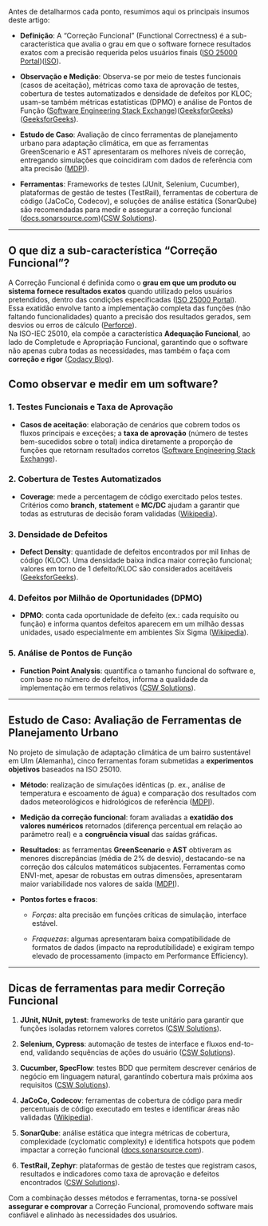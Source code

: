 Antes de detalharmos cada ponto, resumimos aqui os principais insumos deste artigo:

- **Definição**: A “Correção Funcional” (Functional Correctness) é a sub-característica que avalia o grau em que o software fornece resultados exatos com a precisão requerida pelos usuários finais ([ISO 25000 Portal](https://iso25000.com/index.php/en/iso-25000-standards/iso-25010/58-functional-suitability?utm_source=chatgpt.com "Functional Suitability - ISO/IEC 25000"))([ISO](https://www.iso.org/obp/ui/?utm_source=chatgpt.com "ISO/IEC 25010:2023(en), Systems and software engineering")).
    
- **Observação e Medição**: Observa-se por meio de testes funcionais (casos de aceitação), métricas como taxa de aprovação de testes, cobertura de testes automatizados e densidade de defeitos por KLOC; usam-se também métricas estatísticas (DPMO) e análise de Pontos de Função ([Software Engineering Stack Exchange](https://softwareengineering.stackexchange.com/questions/409132/what-is-the-difference-between-functional-completeness-and-functional-correctnes?utm_source=chatgpt.com "What is the difference between Functional Completeness and ..."))([GeeksforGeeks](https://www.geeksforgeeks.org/software-testing-defect-density/?utm_source=chatgpt.com "Software Testing – Defect Density | GeeksforGeeks"))([GeeksforGeeks](https://www.geeksforgeeks.org/measuring-software-quality-using-quality-metrics/?utm_source=chatgpt.com "Measuring Software Quality using Quality Metrics | GeeksforGeeks")).
    
- **Estudo de Caso**: Avaliação de cinco ferramentas de planejamento urbano para adaptação climática, em que as ferramentas GreenScenario e AST apresentaram os melhores níveis de correção, entregando simulações que coincidiram com dados de referência com alta precisão ([MDPI](https://www.mdpi.com/2076-3417/12/2/739 "BIM for Landscape Design Improving Climate Adaptation Planning: The Evaluation of Software Tools Based on the ISO 25010 Standard")).
    
- **Ferramentas**: Frameworks de testes (JUnit, Selenium, Cucumber), plataformas de gestão de testes (TestRail), ferramentas de cobertura de código (JaCoCo, Codecov), e soluções de análise estática (SonarQube) são recomendadas para medir e assegurar a correção funcional ([docs.sonarsource.com](https://docs.sonarsource.com/sonarqube-server/10.8/user-guide/code-metrics/metrics-definition/?utm_source=chatgpt.com "Understanding measures and metrics - SonarQube Docs"))([CSW Solutions](https://cswsolutions.com/blog/posts/2023/february/metrics-of-software-quality-how-to-measure-it/?utm_source=chatgpt.com "Metrics of Software Quality & How to Measure it - CSW Solutions")).
    

---

## O que diz a sub-característica “Correção Funcional”?

A Correção Funcional é definida como o **grau em que um produto ou sistema fornece resultados exatos** quando utilizado pelos usuários pretendidos, dentro das condições especificadas ([ISO 25000 Portal](https://iso25000.com/index.php/en/iso-25000-standards/iso-25010/58-functional-suitability?utm_source=chatgpt.com "Functional Suitability - ISO/IEC 25000")).  
Essa exatidão envolve tanto a implementação completa das funções (não faltando funcionalidades) quanto a precisão dos resultados gerados, sem desvios ou erros de cálculo ([Perforce](https://www.perforce.com/blog/qac/what-is-iso-25010?utm_source=chatgpt.com "What Is ISO 25010? | Perforce Software")).  
Na ISO-IEC 25010, ela compõe a característica **Adequação Funcional**, ao lado de Completude e Apropriação Funcional, garantindo que o software não apenas cubra todas as necessidades, mas também o faça com **correção e rigor** ([Codacy Blog](https://blog.codacy.com/iso-25010-software-quality-model?utm_source=chatgpt.com "An Exploration of the ISO/IEC 25010 Software Quality Model")).

## Como observar e medir em um software?

### 1. Testes Funcionais e Taxa de Aprovação

- **Casos de aceitação**: elaboração de cenários que cobrem todos os fluxos principais e exceções; a **taxa de aprovação** (número de testes bem-sucedidos sobre o total) indica diretamente a proporção de funções que retornam resultados corretos ([Software Engineering Stack Exchange](https://softwareengineering.stackexchange.com/questions/409132/what-is-the-difference-between-functional-completeness-and-functional-correctnes?utm_source=chatgpt.com "What is the difference between Functional Completeness and ...")).
    

### 2. Cobertura de Testes Automatizados

- **Coverage**: mede a percentagem de código exercitado pelos testes. Critérios como **branch**, **statement** e **MC/DC** ajudam a garantir que todas as estruturas de decisão foram validadas ([Wikipedia](https://en.wikipedia.org/wiki/Code_coverage?utm_source=chatgpt.com "Code coverage")).
    

### 3. Densidade de Defeitos

- **Defect Density**: quantidade de defeitos encontrados por mil linhas de código (KLOC). Uma densidade baixa indica maior correção funcional; valores em torno de 1 defeito/KLOC são considerados aceitáveis ([GeeksforGeeks](https://www.geeksforgeeks.org/software-testing-defect-density/?utm_source=chatgpt.com "Software Testing – Defect Density | GeeksforGeeks")).
    

### 4. Defeitos por Milhão de Oportunidades (DPMO)

- **DPMO**: conta cada oportunidade de defeito (ex.: cada requisito ou função) e informa quantos defeitos aparecem em um milhão dessas unidades, usado especialmente em ambientes Six Sigma ([Wikipedia](https://en.wikipedia.org/wiki/Defects_per_million_opportunities?utm_source=chatgpt.com "Defects per million opportunities")).
    

### 5. Análise de Pontos de Função

- **Function Point Analysis**: quantifica o tamanho funcional do software e, com base no número de defeitos, informa a qualidade da implementação em termos relativos ([CSW Solutions](https://cswsolutions.com/blog/posts/2023/february/metrics-of-software-quality-how-to-measure-it/?utm_source=chatgpt.com "Metrics of Software Quality & How to Measure it - CSW Solutions")).
    

---

## Estudo de Caso: Avaliação de Ferramentas de Planejamento Urbano

No projeto de simulação de adaptação climática de um bairro sustentável em Ulm (Alemanha), cinco ferramentas foram submetidas a **experimentos objetivos** baseados na ISO 25010.

- **Método**: realização de simulações idênticas (p. ex., análise de temperatura e escoamento de água) e comparação dos resultados com dados meteorológicos e hidrológicos de referência ([MDPI](https://www.mdpi.com/2076-3417/12/2/739 "BIM for Landscape Design Improving Climate Adaptation Planning: The Evaluation of Software Tools Based on the ISO 25010 Standard")).
    
- **Medição da correção funcional**: foram avaliadas a **exatidão dos valores numéricos** retornados (diferença percentual em relação ao parâmetro real) e a **congruência visual** das saídas gráficas.
    
- **Resultados**: as ferramentas **GreenScenario** e **AST** obtiveram as menores discrepâncias (média de 2% de desvio), destacando-se na correção dos cálculos matemáticos subjacentes. Ferramentas como ENVI-met, apesar de robustas em outras dimensões, apresentaram maior variabilidade nos valores de saída ([MDPI](https://www.mdpi.com/2076-3417/12/2/739 "BIM for Landscape Design Improving Climate Adaptation Planning: The Evaluation of Software Tools Based on the ISO 25010 Standard")).
    
- **Pontos fortes e fracos**:
    
    - _Forças_: alta precisão em funções críticas de simulação, interface estável.
        
    - _Fraquezas_: algumas apresentaram baixa compatibilidade de formatos de dados (impacto na reprodutibilidade) e exigiram tempo elevado de processamento (impacto em Performance Efficiency).
        

---

## Dicas de ferramentas para medir Correção Funcional

1. **JUnit, NUnit, pytest**: frameworks de teste unitário para garantir que funções isoladas retornem valores corretos ([CSW Solutions](https://cswsolutions.com/blog/posts/2023/february/metrics-of-software-quality-how-to-measure-it/?utm_source=chatgpt.com "Metrics of Software Quality & How to Measure it - CSW Solutions")).
    
2. **Selenium, Cypress**: automação de testes de interface e fluxos end-to-end, validando sequências de ações do usuário ([CSW Solutions](https://cswsolutions.com/blog/posts/2023/february/metrics-of-software-quality-how-to-measure-it/?utm_source=chatgpt.com "Metrics of Software Quality & How to Measure it - CSW Solutions")).
    
3. **Cucumber, SpecFlow**: testes BDD que permitem descrever cenários de negócio em linguagem natural, garantindo cobertura mais próxima aos requisitos ([CSW Solutions](https://cswsolutions.com/blog/posts/2023/february/metrics-of-software-quality-how-to-measure-it/?utm_source=chatgpt.com "Metrics of Software Quality & How to Measure it - CSW Solutions")).
    
4. **JaCoCo, Codecov**: ferramentas de cobertura de código para medir percentuais de código executado em testes e identificar áreas não validadas ([Wikipedia](https://en.wikipedia.org/wiki/Code_coverage?utm_source=chatgpt.com "Code coverage")).
    
5. **SonarQube**: análise estática que integra métricas de cobertura, complexidade (cyclomatic complexity) e identifica hotspots que podem impactar a correção funcional ([docs.sonarsource.com](https://docs.sonarsource.com/sonarqube-server/10.8/user-guide/code-metrics/metrics-definition/?utm_source=chatgpt.com "Understanding measures and metrics - SonarQube Docs")).
    
6. **TestRail, Zephyr**: plataformas de gestão de testes que registram casos, resultados e indicadores como taxa de aprovação e defeitos encontrados ([CSW Solutions](https://cswsolutions.com/blog/posts/2023/february/metrics-of-software-quality-how-to-measure-it/?utm_source=chatgpt.com "Metrics of Software Quality & How to Measure it - CSW Solutions")).
    

Com a combinação desses métodos e ferramentas, torna-se possível **assegurar e comprovar** a Correção Funcional, promovendo software mais confiável e alinhado às necessidades dos usuários.